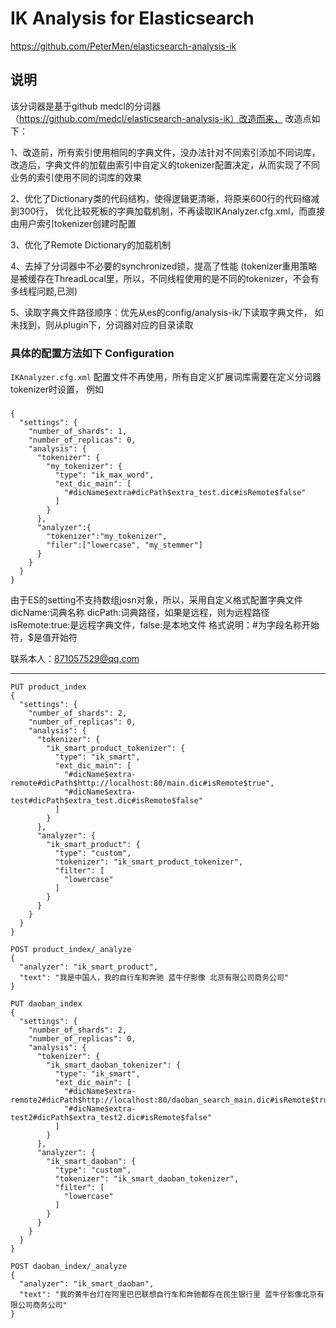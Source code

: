 IK Analysis for Elasticsearch
=============================

https://github.com/PeterMen/elasticsearch-analysis-ik

说明
-----
该分词器是基于github medcl的分词器（https://github.com/medcl/elasticsearch-analysis-ik）改造而来，
改造点如下：

1、改造前，所有索引使用相同的字典文件，没办法针对不同索引添加不同词库，
改造后，字典文件的加载由索引中自定义的tokenizer配置决定，从而实现了不同业务的索引使用不同的词库的效果

2、优化了Dictionary类的代码结构，使得逻辑更清晰，将原来600行的代码缩减到300行，
优化比较死板的字典加载机制，不再读取IKAnalyzer.cfg.xml，而直接由用户索引tokenizer创建时配置

3、优化了Remote Dictionary的加载机制

4、去掉了分词器中不必要的synchronized锁，提高了性能
(tokenizer重用策略是被缓存在ThreadLocal里，所以，不同线程使用的是不同的tokenizer，不会有多线程问题,已测)

5、读取字典文件路径顺序：优先从es的config/analysis-ik/下读取字典文件，
如未找到，则从plugin下，分词器对应的目录读取

### 具体的配置方法如下 Configuration

`IKAnalyzer.cfg.xml` 配置文件不再使用，所有自定义扩展词库需要在定义分词器tokenizer时设置，
例如
###
```
{
  "settings": {
    "number_of_shards": 1,
    "number_of_replicas": 0,
    "analysis": {
      "tokenizer": {
        "my_tokenizer": {
          "type": "ik_max_word",
          "ext_dic_main": [
            "#dicName$extra#dicPath$extra_test.dic#isRemote$false"
          ]
        }
      },
      "analyzer":{
        "tokenizer":"my_tokenizer",
        "filer":["lowercase", "my_stemmer"]
      }
    }
  }
}
```
由于ES的setting不支持数组josn对象，所以，采用自定义格式配置字典文件
dicName:词典名称
dicPath:词典路径，如果是远程，则为远程路径
isRemote:true:是远程字典文件，false:是本地文件
格式说明：#为字段名称开始符，$是值开始符

联系本人：871057529@qq.com


---------------

```
PUT product_index
{
  "settings": {
    "number_of_shards": 2,
    "number_of_replicas": 0,
    "analysis": {
      "tokenizer": {
        "ik_smart_product_tokenizer": {
          "type": "ik_smart",
          "ext_dic_main": [
            "#dicName$extra-remote#dicPath$http://localhost:80/main.dic#isRemote$true",
            "#dicName$extra-test#dicPath$extra_test.dic#isRemote$false"
          ]
        }
      },
      "analyzer": {
        "ik_smart_product": {
          "type": "custom",
          "tokenizer": "ik_smart_product_tokenizer",
          "filter": [
            "lowercase"
          ]
        }
      }
    }
  }
}

POST product_index/_analyze
{
  "analyzer": "ik_smart_product",
  "text": "我是中国人，我的自行车和奔驰 蓝牛仔影像 北京有限公司商务公司"
}
```

```
PUT daoban_index
{
  "settings": {
    "number_of_shards": 2,
    "number_of_replicas": 0,
    "analysis": {
      "tokenizer": {
        "ik_smart_daoban_tokenizer": {
          "type": "ik_smart",
          "ext_dic_main": [
            "#dicName$extra-remote2#dicPath$http://localhost:80/daoban_search_main.dic#isRemote$true",
            "#dicName$extra-test2#dicPath$extra_test2.dic#isRemote$false"
          ]
        }
      },
      "analyzer": {
        "ik_smart_daoban": {
          "type": "custom",
          "tokenizer": "ik_smart_daoban_tokenizer",
          "filter": [
            "lowercase"
          ]
        }
      }
    }
  }
}

POST daoban_index/_analyze
{
  "analyzer": "ik_smart_daoban",
  "text": "我的黄牛台灯在阿里巴巴联想自行车和奔驰都存在民生银行里 蓝牛仔影像北京有限公司商务公司"
}
```

